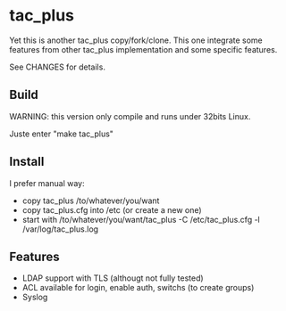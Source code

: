 # tac_plus

Yet this is another tac_plus copy/fork/clone. This one integrate some features
from other tac_plus implementation and some specific features.

See CHANGES for details.

## Build

WARNING: this version only compile and runs under 32bits Linux.

Juste enter "make tac_plus"

## Install

I prefer manual way:
 - copy tac_plus /to/whatever/you/want
 - copy tac_plus.cfg into /etc (or create a new one)
 - start with /to/whatever/you/want/tac_plus -C /etc/tac_plus.cfg -l /var/log/tac_plus.log

## Features

 - LDAP support with TLS (althougt not fully tested)
 - ACL available for login, enable auth, switchs (to create groups)
 - Syslog

